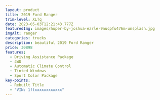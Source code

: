 ```yaml
---
layout: product
title: 2019 Ford Ranger
trim-level: XLTq
date: 2023-05-03T12:21:43.777Z
featuredImg: images/huper-by-joshua-earle-9nucpfu476m-unsplash.jpg
imgAlt: ranger
categories: trucks
description: b﻿eautiful 2019 Ford Ranger
price: 30898
features:
  - Driving Assistance Package
  - 4WD
  - Automatic Climate Control
  - Tinted Windows
  - Sport Color Package
key-points:
  - Rebuilt Title
  - "VIN: 1ftxxxxxxxxxxxx"
---
```

